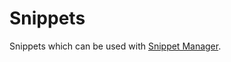 # Snippets

Snippets which can be used with [Snippet Manager](https://github.com/bytebutcher/snippet).
